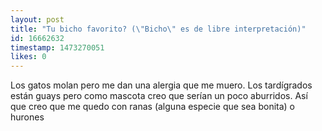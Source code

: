 ```yaml
---
layout: post
title: "Tu bicho favorito? (\"Bicho\" es de libre interpretación)"
id: 16662632
timestamp: 1473270051
likes: 0
---
```


 Los gatos molan pero me dan una alergia que me muero. Los tardígrados están guays pero como mascota creo que serían un poco aburridos. Así que creo que me quedo con ranas (alguna especie que sea bonita) o hurones